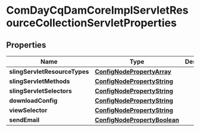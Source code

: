 

# ComDayCqDamCoreImplServletResourceCollectionServletProperties

## Properties

Name | Type | Description | Notes
------------ | ------------- | ------------- | -------------
**slingServletResourceTypes** | [**ConfigNodePropertyArray**](ConfigNodePropertyArray.md) |  |  [optional]
**slingServletMethods** | [**ConfigNodePropertyString**](ConfigNodePropertyString.md) |  |  [optional]
**slingServletSelectors** | [**ConfigNodePropertyString**](ConfigNodePropertyString.md) |  |  [optional]
**downloadConfig** | [**ConfigNodePropertyString**](ConfigNodePropertyString.md) |  |  [optional]
**viewSelector** | [**ConfigNodePropertyString**](ConfigNodePropertyString.md) |  |  [optional]
**sendEmail** | [**ConfigNodePropertyBoolean**](ConfigNodePropertyBoolean.md) |  |  [optional]



